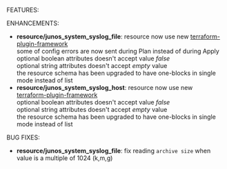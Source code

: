 <!-- markdownlint-disable-file MD013 MD041 -->
FEATURES:

ENHANCEMENTS:

* **resource/junos_system_syslog_file**: resource now use new [terraform-plugin-framework](https://github.com/hashicorp/terraform-plugin-framework)  
  some of config errors are now sent during Plan instead of during Apply  
  optional boolean attributes doesn't accept value *false*  
  optional string attributes doesn't accept *empty* value  
  the resource schema has been upgraded to have one-blocks in single mode instead of list
* **resource/junos_system_syslog_host**: resource now use new [terraform-plugin-framework](https://github.com/hashicorp/terraform-plugin-framework)  
  optional boolean attributes doesn't accept value *false*  
  optional string attributes doesn't accept *empty* value  
  the resource schema has been upgraded to have one-blocks in single mode instead of list

BUG FIXES:

* **resource/junos_system_syslog_file**: fix reading `archive size` when value is a multiple of 1024 (k,m,g)
